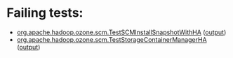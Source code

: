 # Failing tests: 

 * [org.apache.hadoop.ozone.scm.TestSCMInstallSnapshotWithHA](hadoop-ozone/integration-test/org.apache.hadoop.ozone.scm.TestSCMInstallSnapshotWithHA.txt) ([output](hadoop-ozone/integration-test/org.apache.hadoop.ozone.scm.TestSCMInstallSnapshotWithHA-output.txt))
 * [org.apache.hadoop.ozone.scm.TestStorageContainerManagerHA](hadoop-ozone/integration-test/org.apache.hadoop.ozone.scm.TestStorageContainerManagerHA.txt) ([output](hadoop-ozone/integration-test/org.apache.hadoop.ozone.scm.TestStorageContainerManagerHA-output.txt))
